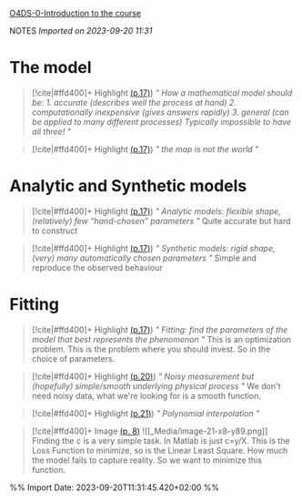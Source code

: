 [O4DS-0-Introduction to the course](zotero://select/library/items/TM2PVGZU)

NOTES
*Imported on 2023-09-20 11:31*

# The model

> [!cite|#ffd400]+ Highlight [(p.17)](zotero://open-pdf/library/items/8DX7Y4LA?page=17&annotation=HYRMIXUS))
> *" How a mathematical model should be: 1. accurate (describes well the process at hand) 2. computationally inexpensive (gives answers rapidly) 3. general (can be applied to many different processes) Typically impossible to have all three! "*
> 
>


> [!cite|#ffd400]+ Highlight [(p.17)](zotero://open-pdf/library/items/8DX7Y4LA?page=17&annotation=PIUHYVC8))
> *" the map is not the world "*
> 
>
# Analytic and Synthetic models

> [!cite|#ffd400]+ Highlight [(p.17)](zotero://open-pdf/library/items/8DX7Y4LA?page=17&annotation=PBHY6IUB))
> *" Analytic models: flexible shape, (relatively) few “hand-chosen” parameters "*
> Quite accurate but hard to construct
>


> [!cite|#ffd400]+ Highlight [(p.17)](zotero://open-pdf/library/items/8DX7Y4LA?page=17&annotation=K77NCXFF))
> *" Synthetic models: rigid shape, (very) many automatically chosen parameters "*
> Simple and reproduce the observed behaviour
>

# Fitting

> [!cite|#ffd400]+ Highlight [(p.17)](zotero://open-pdf/library/items/8DX7Y4LA?page=17&annotation=TG6X2F6T))
> *" Fitting: find the parameters of the model that best represents the phenomenon "*
> This is an optimization problem. This is the problem where you should invest. So in the choice of parameters.
>


> [!cite|#ffd400]+ Highlight [(p.20)](zotero://open-pdf/library/items/8DX7Y4LA?page=20&annotation=DV3YYS5U))
> *" Noisy measurement but (hopefully) simple/smooth underlying physical process "*
> We don't need noisy data, what we're looking for is a smooth function.
>


> [!cite|#ffd400]+ Highlight [(p.21)](zotero://open-pdf/library/items/8DX7Y4LA?page=21&annotation=9KDBMP5B))
> *" Polynomial interpolation "*
> 
>

> [!cite|#ffd400]+ Image [(p. 8)](zotero://open-pdf/library/items/8DX7Y4LA?page=8&annotation=763W8D9K)
> ![[_Media/image-21-x8-y89.png]]
> Finding the c is a very simple task. In Matlab is just c=y/X.
> This is the Loss Function to minimize, so is the Linear Least Square. How much the model fails to capture reality. So we want to minimize this function.

>


%% Import Date: 2023-09-20T11:31:45.420+02:00 %%
